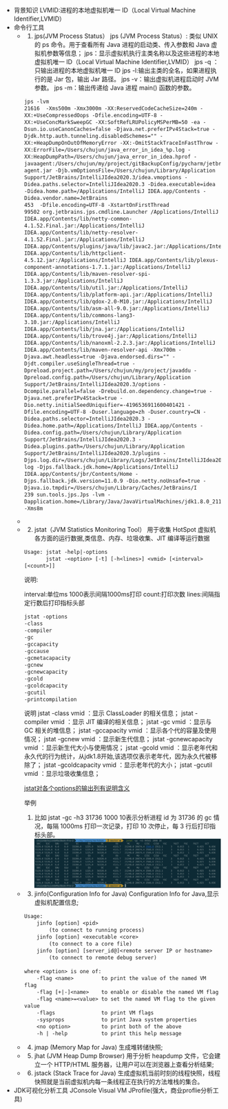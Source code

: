 - 背景知识
  LVMID:进程的本地虚拟机唯一 ID（Local Virtual Machine Identifier,LVMID）
- 命令行工具
	- 1. jps(JVM Process Status）
	  jps (JVM Process Status）: 类似 UNIX 的 ps 命令。用于查看所有 Java 进程的启动类、传入参数和 Java 虚拟机参数等信息；
	  jps：显示虚拟机执行主类名称以及这些进程的本地虚拟机唯一 ID（Local Virtual Machine Identifier,LVMID）
	  jps -q ：只输出进程的本地虚拟机唯一 ID
	  jps -l:输出主类的全名，如果进程执行的是 Jar 包，输出 Jar 路径。
	  jps -v：输出虚拟机进程启动时 JVM 参数。
	  jps -m：输出传递给 Java 进程 main() 函数的参数。
	  ```shell
	  jps -lvm
	  21616  -Xms500m -Xmx3000m -XX:ReservedCodeCacheSize=240m -XX:+UseCompressedOops -Dfile.encoding=UTF-8 -XX:+UseConcMarkSweepGC -XX:SoftRefLRUPolicyMSPerMB=50 -ea -Dsun.io.useCanonCaches=false -Djava.net.preferIPv4Stack=true -Djdk.http.auth.tunneling.disabledSchemes="" -XX:+HeapDumpOnOutOfMemoryError -XX:-OmitStackTraceInFastThrow -XX:ErrorFile=/Users/chujun/java_error_in_idea_%p.log -XX:HeapDumpPath=/Users/chujun/java_error_in_idea.hprof -javaagent:/Users/chujun/my/project/gitBackupConfig/pycharm/jetbrains-agent.jar -Djb.vmOptionsFile=/Users/chujun/Library/Application Support/JetBrains/IntelliJIdea2020.3/idea.vmoptions -Didea.paths.selector=IntelliJIdea2020.3 -Didea.executable=idea -Didea.home.path=/Applications/IntelliJ IDEA.app/Contents -Didea.vendor.name=JetBrains
	  453  -Dfile.encoding=UTF-8 -XstartOnFirstThread
	  99502 org.jetbrains.jps.cmdline.Launcher /Applications/IntelliJ IDEA.app/Contents/lib/netty-common-4.1.52.Final.jar:/Applications/IntelliJ IDEA.app/Contents/lib/netty-resolver-4.1.52.Final.jar:/Applications/IntelliJ IDEA.app/Contents/plugins/java/lib/javac2.jar:/Applications/IntelliJ IDEA.app/Contents/lib/httpclient-4.5.12.jar:/Applications/IntelliJ IDEA.app/Contents/lib/plexus-component-annotations-1.7.1.jar:/Applications/IntelliJ IDEA.app/Contents/lib/maven-resolver-spi-1.3.3.jar:/Applications/IntelliJ IDEA.app/Contents/lib/util.jar:/Applications/IntelliJ IDEA.app/Contents/lib/platform-api.jar:/Applications/IntelliJ IDEA.app/Contents/lib/qdox-2.0-M10.jar:/Applications/IntelliJ IDEA.app/Contents/lib/asm-all-9.0.jar:/Applications/IntelliJ IDEA.app/Contents/lib/commons-lang3-3.10.jar:/Applications/IntelliJ IDEA.app/Contents/lib/jna.jar:/Applications/IntelliJ IDEA.app/Contents/lib/trove4j.jar:/Applications/IntelliJ IDEA.app/Contents/lib/nanoxml-2.2.3.jar:/Applications/IntelliJ IDEA.app/Contents/lib/maven-resolver-api -Xmx700m -Djava.awt.headless=true -Djava.endorsed.dirs="" -Djdt.compiler.useSingleThread=true -Dpreload.project.path=/Users/chujun/my/project/javaddu -Dpreload.config.path=/Users/chujun/Library/Application Support/JetBrains/IntelliJIdea2020.3/options -Dcompile.parallel=false -Drebuild.on.dependency.change=true -Djava.net.preferIPv4Stack=true -Dio.netty.initialSeedUniquifier=-4196536911600401421 -Dfile.encoding=UTF-8 -Duser.language=zh -Duser.country=CN -Didea.paths.selector=IntelliJIdea2020.3 -Didea.home.path=/Applications/IntelliJ IDEA.app/Contents -Didea.config.path=/Users/chujun/Library/Application Support/JetBrains/IntelliJIdea2020.3 -Didea.plugins.path=/Users/chujun/Library/Application Support/JetBrains/IntelliJIdea2020.3/plugins -Djps.log.dir=/Users/chujun/Library/Logs/JetBrains/IntelliJIdea2020.3/build-log -Djps.fallback.jdk.home=/Applications/IntelliJ IDEA.app/Contents/jbr/Contents/Home -Djps.fallback.jdk.version=11.0.9 -Dio.netty.noUnsafe=true -Djava.io.tmpdir=/Users/chujun/Library/Caches/JetBrains/I
	  239 sun.tools.jps.Jps -lvm -Dapplication.home=/Library/Java/JavaVirtualMachines/jdk1.8.0_211.jdk/Contents/Home -Xms8m
	  ```
	-
	- 2. jstat（JVM Statistics Monitoring Tool）
	  用于收集 HotSpot 虚拟机各方面的运行数据,类信息、内存、垃圾收集、JIT 编译等运行数据
	  ```
	  Usage: jstat -help|-options
	         jstat -<option> [-t] [-h<lines>] <vmid> [<interval> [<count>]]
	  ```
	  说明:
	  
	  interval:单位ms 1000表示间隔1000ms打印
	  count:打印次数
	  lines:间隔指定行数后打印指标头部
	  
	  ```shell
	  jstat -options
	  -class
	  -compiler
	  -gc
	  -gccapacity
	  -gccause
	  -gcmetacapacity
	  -gcnew
	  -gcnewcapacity
	  -gcold
	  -gcoldcapacity
	  -gcutil
	  -printcompilation
	  ```
	  说明
	  jstat -class vmid ：显示 ClassLoader 的相关信息；
	  jstat -compiler vmid ：显示 JIT 编译的相关信息；
	  jstat -gc vmid ：显示与 GC 相关的堆信息；
	  jstat -gccapacity vmid ：显示各个代的容量及使用情况；
	  jstat -gcnew vmid ：显示新生代信息；
	  jstat -gcnewcapacity vmid ：显示新生代大小与使用情况；
	  jstat -gcold vmid ：显示老年代和永久代的行为统计，从jdk1.8开始,该选项仅表示老年代，因为永久代被移除了；
	  jstat -gcoldcapacity vmid ：显示老年代的大小；
	  jstat -gcutil vmid ：显示垃圾收集信息；
	  
	  [jstat对各个options的输出列有说明含义](http://blog.itpub.net/31543790/viewspace-2657093/)
	  
	  
	  
	  
	  举例
	  1. 比如 jstat -gc -h3 31736 1000 10表示分析进程 id 为 31736 的 gc 情况，每隔 1000ms 打印一次记录，打印 10 次停止，每 3 行后打印指标头部。
	  ![jstat gc示例.png](../assets/jstat_gc示例_1655044774239_0.png)
	- 3. jinfo(Configuration Info for Java)
	  Configuration Info for Java,显示虚拟机配置信息;
	  ```shell
	  Usage:
	      jinfo [option] <pid>
	          (to connect to running process)
	      jinfo [option] <executable <core>
	          (to connect to a core file)
	      jinfo [option] [server_id@]<remote server IP or hostname>
	          (to connect to remote debug server)
	  
	  where <option> is one of:
	      -flag <name>         to print the value of the named VM flag
	      -flag [+|-]<name>    to enable or disable the named VM flag
	      -flag <name>=<value> to set the named VM flag to the given value
	      -flags               to print VM flags
	      -sysprops            to print Java system properties
	      <no option>          to print both of the above
	      -h | -help           to print this help message
	  ```
	- 4. jmap (Memory Map for Java)
	  生成堆转储快照;
	- 5. jhat (JVM Heap Dump Browser) 
	  用于分析 heapdump 文件，它会建立一个 HTTP/HTML 服务器，让用户可以在浏览器上查看分析结果;
	- 6. jstack (Stack Trace for Java)
	  生成虚拟机当前时刻的线程快照，线程快照就是当前虚拟机内每一条线程正在执行的方法堆栈的集合。
- JDK可视化分析工具
  JConsole
  Visual VM
  JProfile(强大，商业proflie分析工具)